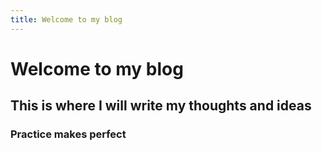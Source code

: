 ```yaml
---
title: Welcome to my blog
---
```

# Welcome to my blog
## This is where I will write my thoughts and ideas
### Practice makes perfect
